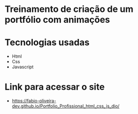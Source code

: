 # Treinamento de criação de um portfólio com animações

# Tecnologias usadas
- Html
- Css
- Javascript

# Link para acessar o site
- https://fabio-oliveira-dev.github.io/Portfolio_Profissional_html_css_js_dio/